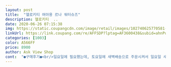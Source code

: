 ```yaml
---
layout: post 
title:  "헬로키티 여아용 르나 워터슈즈" 
description: 헬로키티  ..
date: 2020-06-26 07:15:38 
img: https://static.coupangcdn.com/image/retail/images/102740625770581-21b9d5db-e9a7-4f33-ad40-21da36c7c997.jpg 
linkUrl: https://link.coupang.com/re/AFFSDP?lptag=AF3600438&subid=ahnPublicAsk&pageKey=1546787463&itemId=2648134690&vendorItemId=70639040963&traceid=V0-113-bd759ad01af3cf8f 
categories: [1003] 
color: A566FF 
price: 8900 
author: Ask View Shop 
cont:  "●구매후기●<br/>일요일에 필요했는데, 토요일에 새벽배송으로 주문시켜서 일요일 새벽에 왔어요! 배송도 빠르고 스아쿠아슈즈도 예뻐요<br/>튼실하니 좋은데 사이즈 한치수 큰게좋겠어요<br/>" 
---
```

